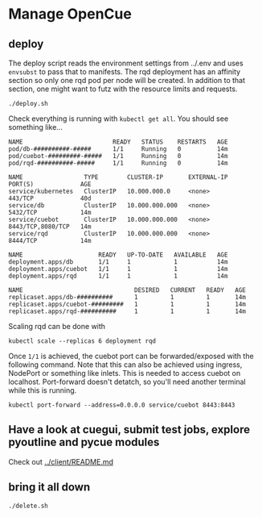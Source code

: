 # Manage OpenCue

## deploy

The deploy script reads the environment settings from ../.env and uses `envsubst` to pass that to manifests. The rqd deployment has an affinity section so only one rqd pod per node will be created. In addition to that section, one might want to futz with the resource limits and requests.

    ./deploy.sh

Check everything is running with `kubectl get all`. You should see something like...

    NAME                         READY   STATUS    RESTARTS   AGE
    pod/db-##########-#####      1/1     Running   0          14m
    pod/cuebot-#########-#####   1/1     Running   0          14m
    pod/rqd-##########-#####     1/1     Running   0          14m

    NAME                 TYPE        CLUSTER-IP       EXTERNAL-IP   PORT(S)             AGE
    service/kubernetes   ClusterIP   10.000.000.0     <none>        443/TCP             40d
    service/db           ClusterIP   10.000.000.000   <none>        5432/TCP            14m
    service/cuebot       ClusterIP   10.000.000.000   <none>        8443/TCP,8080/TCP   14m
    service/rqd          ClusterIP   10.000.000.000   <none>        8444/TCP            14m

    NAME                     READY   UP-TO-DATE   AVAILABLE   AGE
    deployment.apps/db       1/1     1            1           14m
    deployment.apps/cuebot   1/1     1            1           14m
    deployment.apps/rqd      1/1     1            1           14m

    NAME                               DESIRED   CURRENT   READY   AGE
    replicaset.apps/db-##########      1         1         1       14m
    replicaset.apps/cuebot-#########   1         1         1       14m
    replicaset.apps/rqd-##########     1         1         1       14m


Scaling rqd can be done with

    kubectl scale --replicas 6 deployment rqd

Once `1/1` is achieved, the cuebot port can be forwarded/exposed with the following command. Note that this can also be achieved using ingress, NodePort or something like inlets. This is needed to access cuebot on localhost. Port-forward doesn't detatch, so you'll need another terminal while this is running.

    kubectl port-forward --address=0.0.0.0 service/cuebot 8443:8443

## Have a look at cuegui, submit test jobs, explore pyoutline and pycue modules

Check out [../client/README.md](../client/README.md)

## bring it all down

    ./delete.sh